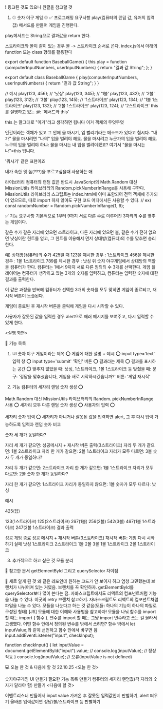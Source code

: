 ! 링크된 것도 있으니 원글을 참고할 것

1. ⚾ 숫자 야구 게임 ⚾
✅ 프로그래밍 요구사항
play(컴퓨터의 랜덤 값, 유저의 입력 값) 메서드를 만들어 게임을 진행한다.

play메서드는 String으로 결과값을 return 한다.

스트라이크와 볼이 같이 있는 경우 볼 -> 스트라이크 순서로 쓴다.
index.js에서 아래의 function 또는 class 형태를 활용한다

export default function BaseballGame() {
  this.play = function (computerInputNumbers, userInputNumbers) {
    return "결과 값 String";
  };
}

export default class BaseballGame {
  play(computerInputNumbers, userInputNumbers) {
    return "결과 값 String";
  }
}

// 예시
play(123, 456); // '낫싱'
play(123, 345); // '1볼'
play(123, 432); // '2볼'
play(123, 312); // '3볼'
play(123, 145); // '1스트라이크'
play(123, 134); // '1볼 1스트라이크'
play(123, 132); // '2볼 1스트라이크'
play(123, 124); // '2스트라이크'
this를 설명하고 있는 글: '메서드와 this'

this.는 말그대로 "이거"라고 생각하면 됩니다 이거 객체의 무엇무엇

인간이라는 객체가 있고 그 안에 물 마시기, 입 벌리기라는 메소드가 있다고 칩시다. "내가" 물을 마시려면 "나의" 입을 벌려야 해요. 물을 마시려고 누군가의 입을 벌려야 해요. 누구의 입을 벌려야 하냐: 물을 마시는 내 입을 벌려야겠죠? 여기서 "물을 마시는 나"=this 입니다.

'뭐시기' 같은 표현이죠

내가 속한 윗 놈(???)을 부르고싶을때 사용하는 애


라이브러리
컴퓨터의 랜덤 값은 반드시 JavaScript의 Math.Random 대신 MissionUtils 라이브러리의 Random.pickNumberInRange를 사용해 구한다.
MissionUtils 라이브러리 스크립트는 index.html에 이미 포함되어 전역 객체에 추가되어 있으므로, 따로 import 하지 않아도 구현 코드 어디에서든 사용할 수 있다.
// ex)
const randomNumber = Random.pickNumberInRange(1, 9);

✅ 기능 요구사항
기본적으로 1부터 9까지 서로 다른 수로 이루어진 3자리의 수를 맞추는 게임이다.

같은 수가 같은 자리에 있으면 스트라이크, 다른 자리에 있으면 볼, 같은 수가 전혀 없으면 낫싱이란 힌트를 얻고, 그 힌트를 이용해서 먼저 상대방(컴퓨터)의 수를 맞추면 승리한다.

예) 상대방(컴퓨터)의 수가 425일 때 123을 제시한 경우 : 1스트라이크 456을 제시한 경우 : 1볼 1스트라이크 789를 제시한 경우 : 낫싱
위 숫자 야구게임에서 상대방의 역할을 컴퓨터가 한다. 컴퓨터는 1에서 9까지 서로 다른 임의의 수 3개를 선택한다. 게임 플레이어는 컴퓨터가 생각하고 있는 3개의 숫자를 입력하고, 컴퓨터는 입력한 숫자에 대한 결과를 출력한다.

이 같은 과정을 반복해 컴퓨터가 선택한 3개의 숫자를 모두 맞히면 게임이 종료되고, 재시작 버튼이 노출된다.

게임이 종료된 후 재시작 버튼을 클릭해 게임을 다시 시작할 수 있다.

사용자가 잘못된 값을 입력한 경우 alert으로 에러 메시지를 보여주고, 다시 입력할 수 있게 한다.

<실행 화면>



📜 기능 목록
1. UI
숫자 야구 게임이라는 제목 ⭕
게임에 대한 설명 + 예시 ⭕
input type='text' 입력 창 ⭕
input type='submit' '확인' 버튼 ⭕
결과라는 제목 ⭕
결과를 표시하는 공간 ⭕
맞추지 않았을 때: 낫싱, 1스트라이크, 1볼 1스트라이크 등
맞췄을 때:
문구: '정답을 맞추셨습니다, 게임을 새로 시작하시겠습니까?'
버튼: '게임 재시작'

2. 기능
컴퓨터의 세자리 랜덤 숫자 생성 ⭕

Math.Random 대신 MissionUtils 라이브러리의 Random. pickNumberInRange 사용 ⭕
세자리 모두 다른 랜덤 숫자 생성 ⭕
사용자의 입력 ⭕

세자리 숫자 입력 ⭕
세자리가 아니거나 잘못된 값을 입력하면 alert, 그 후 다시 입력 가능하도록
입력과 랜덤 숫자 비교

숫자 세 개가 동일하다?

자리 세 개가 같으면: 성공메시지 + 재시작 버튼 출력(3스트라이크)
자리 두 개가 같으면: 1볼 2스트라이크
자리 한 개가 같으면: 2볼 1스트라이크
자리가 모두 다르면: 3볼
숫자 두 개가 동일하다?

자리 두 개가 같으면: 2스트라이크
자리 한 개가 같으면: 1볼 1스트라이크
자리가 모두 다르면: 2볼
숫자 한 개가 동일하다?

자리 한 개가 같으면: 1스트라이크
자리가 동일하지 않으면: 1볼
숫자가 모두 다르다: 낫싱

예시

425(답)
  
123(1스트라이크)
125(2스트라이크)
267(1볼)
256(2볼)
542(3볼)
467(1볼 1스트라이크)
247(2볼 1스트라이크)
결과 출력

성공
게임 종료
성공 메시지 + 재시작 버튼(3스트라이크)
재시작 버튼: 게임 다시 시작하기
실패
낫싱
1스트라이크
2스트라이크
1볼
2볼
3볼
1볼 1스트라이크
2볼 1스트라이크

3. 추가적으로 하고 싶은 것
모듈 분리

📌 참고한 문서
getElementById 그리고 querySelector 차이점

🔮 새로 알게 된 것
왜 같은 레포인데 원하는 코드가 안 보이지 하고 엄청 고민했는데 브랜치가 나뉘어져 있는 거였음. 브랜치를 꼭 확인하자.
getElementById를 querySelector보다 많이 쓴다는 점.
자바스크립트에서도 리액트의 컴포넌트처럼 기능을 나눌 수 있다. 이곳의 retry 브랜치 참고하기.
자바스크립트도 리액트의 컴포넌트처럼 파일을 나눌 수 있다. 모듈을 나눈다고 하는 것 같음(모듈: 하나의 기능이 하나의 파일로 구성된 형태) [JS] 모듈에 대한 이해와 사용법을 참고하자!
모듈을 나눠 함수를 import 할 때는 import { 함수 }, 변수를 import 할 때는 그냥 import 변수라고 쓰는 걸 몰라서 고생했다.
어떤 함수 안에서 정의된 변수를 밖에서 쓰려면? 함수 밖에서 let inputValue;와 같이 선언하고 함수 안에서 바꾸면 됨
input.addEventListener("input", checkInput);
  
function checkInput() {
  let inputValue = document.getElementById("input").value;
  // console.log(inputValue); // 정상 작동
}
console.log(inputValue); // 오류(inputValue is not defined)

💻 오늘 한 것 & 다음에 할 것
22.10.25
<오늘 한 것>

숫자야구게임 UI 만들기
필요한 기능 목록 만들기
컴퓨터의 세자리 랜덤값(각 자리의 숫자가 달라야 함) 만들기
<다음에 할 것>

이벤트리스너 만들어서 input value 가져온 후 잘못된 입력값인지 판별하기, alert 띄우기
올바른 입력값이면 정답/볼/스트라이크 등 판별하기